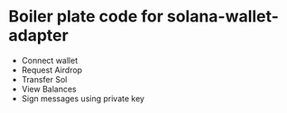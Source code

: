 # Boiler plate code for solana-wallet-adapter

- Connect wallet
- Request Airdrop
- Transfer Sol
- View Balances
- Sign messages using private key